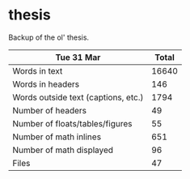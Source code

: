 thesis
======
Backup of the ol' thesis.

Tue 31 Mar | Total
---|---
Words in text| 16640
Words in headers| 146
Words outside text (captions, etc.)| 1794
Number of headers| 49
Number of floats/tables/figures| 55
Number of math inlines| 651
Number of math displayed| 96
Files| 47


